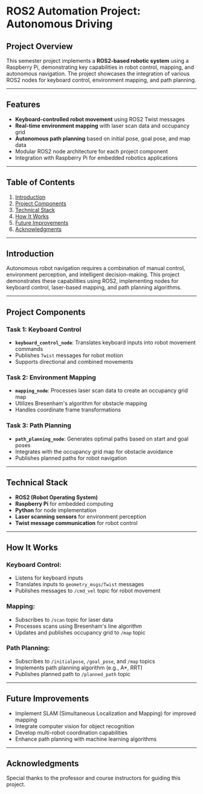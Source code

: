 # ROS2 Automation Project: Autonomous Driving

## Project Overview
This semester project implements a **ROS2-based robotic system** using a Raspberry Pi, demonstrating key capabilities in robot control, mapping, and autonomous navigation. The project showcases the integration of various ROS2 nodes for keyboard control, environment mapping, and path planning.

---

## Features
- **Keyboard-controlled robot movement** using ROS2 Twist messages
- **Real-time environment mapping** with laser scan data and occupancy grid
- **Autonomous path planning** based on initial pose, goal pose, and map data
- Modular ROS2 node architecture for each project component
- Integration with Raspberry Pi for embedded robotics applications

---

## Table of Contents
1. [Introduction](#introduction)
2. [Project Components](#project-components)
3. [Technical Stack](#technical-stack)
4. [How It Works](#how-it-works)
5. [Future Improvements](#future-improvements)
6. [Acknowledgments](#acknowledgments)

---

## Introduction
Autonomous robot navigation requires a combination of manual control, environment perception, and intelligent decision-making. This project demonstrates these capabilities using ROS2, implementing nodes for keyboard control, laser-based mapping, and path planning algorithms.

---

## Project Components

### Task 1: Keyboard Control
- **`keyboard_control_node`**: Translates keyboard inputs into robot movement commands
- Publishes `Twist` messages for robot motion
- Supports directional and combined movements

### Task 2: Environment Mapping
- **`mapping_node`**: Processes laser scan data to create an occupancy grid map
- Utilizes Bresenham's algorithm for obstacle mapping
- Handles coordinate frame transformations

### Task 3: Path Planning
- **`path_planning_node`**: Generates optimal paths based on start and goal poses
- Integrates with the occupancy grid map for obstacle avoidance
- Publishes planned paths for robot navigation

---

## Technical Stack
- **ROS2 (Robot Operating System)**
- **Raspberry Pi** for embedded computing
- **Python** for node implementation
- **Laser scanning sensors** for environment perception
- **Twist message communication** for robot control

---

## How It Works

### Keyboard Control:
- Listens for keyboard inputs
- Translates inputs to `geometry_msgs/Twist` messages
- Publishes messages to `/cmd_vel` topic for robot movement

### Mapping:
- Subscribes to `/scan` topic for laser data
- Processes scans using Bresenham's line algorithm
- Updates and publishes occupancy grid to `/map` topic

### Path Planning:
- Subscribes to `/initialpose`, `/goal_pose`, and `/map` topics
- Implements path planning algorithm (e.g., A*, RRT)
- Publishes planned path to `/planned_path` topic

---

## Future Improvements
- Implement SLAM (Simultaneous Localization and Mapping) for improved mapping
- Integrate computer vision for object recognition
- Develop multi-robot coordination capabilities
- Enhance path planning with machine learning algorithms

---

## Acknowledgments

Special thanks to the professor and course instructors for guiding this project.
